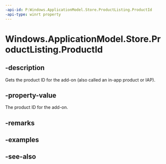 ```yaml
---
-api-id: P:Windows.ApplicationModel.Store.ProductListing.ProductId
-api-type: winrt property
---
```


<!-- Property syntax
public string ProductId { get; }
-->

# Windows.ApplicationModel.Store.ProductListing.ProductId

## -description
Gets the product ID for the add-on (also called an in-app product or IAP).

## -property-value
The product ID for the add-on.

## -remarks

## -examples

## -see-also

